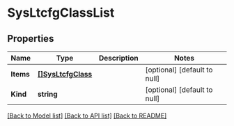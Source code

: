 # SysLtcfgClassList

## Properties
Name | Type | Description | Notes
------------ | ------------- | ------------- | -------------
**Items** | [**[]SysLtcfgClass**](sys_ltcfgClass.md) |  | [optional] [default to null]
**Kind** | **string** |  | [optional] [default to null]

[[Back to Model list]](../README.md#documentation-for-models) [[Back to API list]](../README.md#documentation-for-api-endpoints) [[Back to README]](../README.md)


